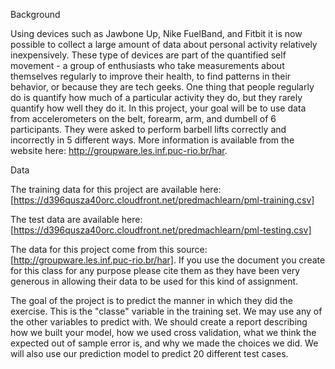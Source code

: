 Background

Using devices such as Jawbone Up, Nike FuelBand, and Fitbit it is now possible to collect a large amount of data about personal activity relatively inexpensively. These type of devices are part of the quantified self movement - a group of enthusiasts who take measurements about themselves regularly to improve their health, to find patterns in their behavior, or because they are tech geeks. One thing that people regularly do is quantify how much of a particular activity they do, but they rarely quantify how well they do it. In this project, your goal will be to use data from accelerometers on the belt, forearm, arm, and dumbell of 6 participants. They were asked to perform barbell lifts correctly and incorrectly in 5 different ways. More information is available from the website here: http://groupware.les.inf.puc-rio.br/har.

Data

The training data for this project are available here: [https://d396qusza40orc.cloudfront.net/predmachlearn/pml-training.csv]

The test data are available here: [https://d396qusza40orc.cloudfront.net/predmachlearn/pml-testing.csv]

The data for this project come from this source: [http://groupware.les.inf.puc-rio.br/har]. If you use the document you create for this class for any purpose please cite them as they have been very generous in allowing their data to be used for this kind of assignment.


The goal of the project is to predict the manner in which they did the exercise. This is the "classe" variable in the training set. We may use any of the other variables to predict with. We should create a report describing how we built your model, how we used cross validation, what we think the expected out of sample error is, and why we made the choices we did. We will also use our prediction model to predict 20 different test cases.
